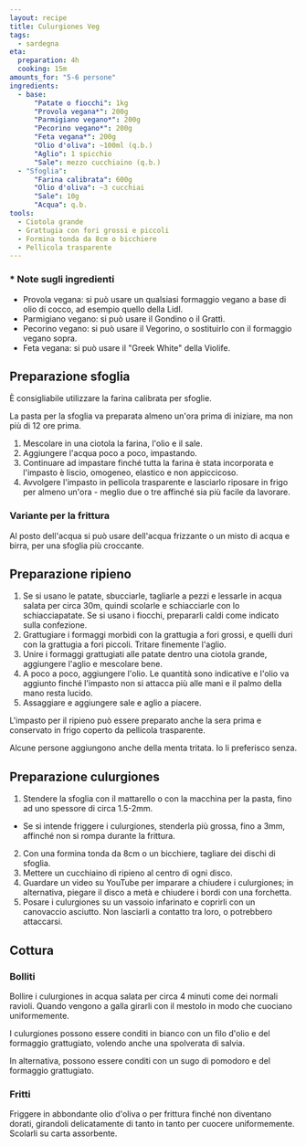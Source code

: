 ```yaml
---
layout: recipe
title: Culurgiones Veg
tags:
  - sardegna
eta:
  preparation: 4h
  cooking: 15m
amounts_for: "5-6 persone"
ingredients:
  - base:
      "Patate o fiocchi": 1kg
      "Provola vegana*": 200g
      "Parmigiano vegano*": 200g
      "Pecorino vegano*": 200g
      "Feta vegana*": 200g
      "Olio d'oliva": ~100ml (q.b.)
      "Aglio": 1 spicchio
      "Sale": mezzo cucchiaino (q.b.)
  - "Sfoglia":
      "Farina calibrata": 600g
      "Olio d'oliva": ~3 cucchiai
      "Sale": 10g
      "Acqua": q.b.
tools:
  - Ciotola grande
  - Grattugia con fori grossi e piccoli
  - Formina tonda da 8cm o bicchiere
  - Pellicola trasparente
---
```


### \* Note sugli ingredienti

- Provola vegana: si può usare un qualsiasi formaggio vegano a base di olio di cocco, ad esempio quello della Lidl.
- Parmigiano vegano: si può usare il Gondino o il Grattì.
- Pecorino vegano: si può usare il Vegorino, o sostituirlo con il formaggio vegano sopra.
- Feta vegana: si può usare il "Greek White" della Violife.

## Preparazione sfoglia

È consigliabile utilizzare la farina calibrata per sfoglie.

La pasta per la sfoglia va preparata almeno un'ora prima di iniziare, ma non più di 12 ore prima.

1. Mescolare in una ciotola la farina, l'olio e il sale.
2. Aggiungere l'acqua poco a poco, impastando.
3. Continuare ad impastare finché tutta la farina è stata incorporata e l'impasto è liscio, omogeneo, elastico e non
   appiccicoso.
4. Avvolgere l'impasto in pellicola trasparente e lasciarlo riposare in frigo per almeno un'ora - meglio due o tre
   affinché sia più facile da lavorare.

### Variante per la frittura

Al posto dell'acqua si può usare dell'acqua frizzante o un misto di acqua e birra, per una sfoglia più croccante.

## Preparazione ripieno

1. Se si usano le patate, sbucciarle, tagliarle a pezzi e lessarle in acqua salata per circa 30m, quindi scolarle e
   schiacciarle con lo schiacciapatate. Se si usano i fiocchi, prepararli caldi come indicato sulla confezione.
2. Grattugiare i formaggi morbidi con la grattugia a fori grossi, e quelli duri con la grattugia a fori piccoli.
   Tritare finemente l'aglio.
3. Unire i formaggi grattugiati alle patate dentro una ciotola grande, aggiungere l'aglio e mescolare bene.
4. A poco a poco, aggiungere l'olio. Le quantità sono indicative e l'olio va aggiunto finché l'impasto non si attacca
   più alle mani e il palmo della mano resta lucido.
5. Assaggiare e aggiungere sale e aglio a piacere.

L'impasto per il ripieno può essere preparato anche la sera prima e conservato in frigo coperto da pellicola
trasparente.

Alcune persone aggiungono anche della menta tritata. Io li preferisco senza.

## Preparazione culurgiones

1. Stendere la sfoglia con il mattarello o con la macchina per la pasta, fino ad uno spessore di circa 1.5-2mm.

- Se si intende friggere i culurgiones, stenderla più grossa, fino a 3mm, affinché non si rompa durante la frittura.

2. Con una formina tonda da 8cm o un bicchiere, tagliare dei dischi di sfoglia.
3. Mettere un cucchiaino di ripieno al centro di ogni disco.
4. Guardare un video su YouTube per imparare a chiudere i culurgiones; in alternativa, piegare il disco a metà e
   chiudere i bordi con una forchetta.
5. Posare i culurgiones su un vassoio infarinato e coprirli con un canovaccio asciutto. Non lasciarli a contatto tra
   loro, o potrebbero attaccarsi.

## Cottura

### Bolliti

Bollire i culurgiones in acqua salata per circa 4 minuti come dei normali ravioli. Quando vengono a galla girarli con il
mestolo in modo che cuociano uniformemente.

I culurgiones possono essere conditi in bianco con un filo d'olio e del formaggio grattugiato, volendo anche una
spolverata di salvia.

In alternativa, possono essere conditi con un sugo di pomodoro e del formaggio grattugiato.

### Fritti

Friggere in abbondante olio d'oliva o per frittura finché non diventano dorati, girandoli delicatamente di tanto in
tanto per cuocere uniformemente. Scolarli su carta assorbente.
